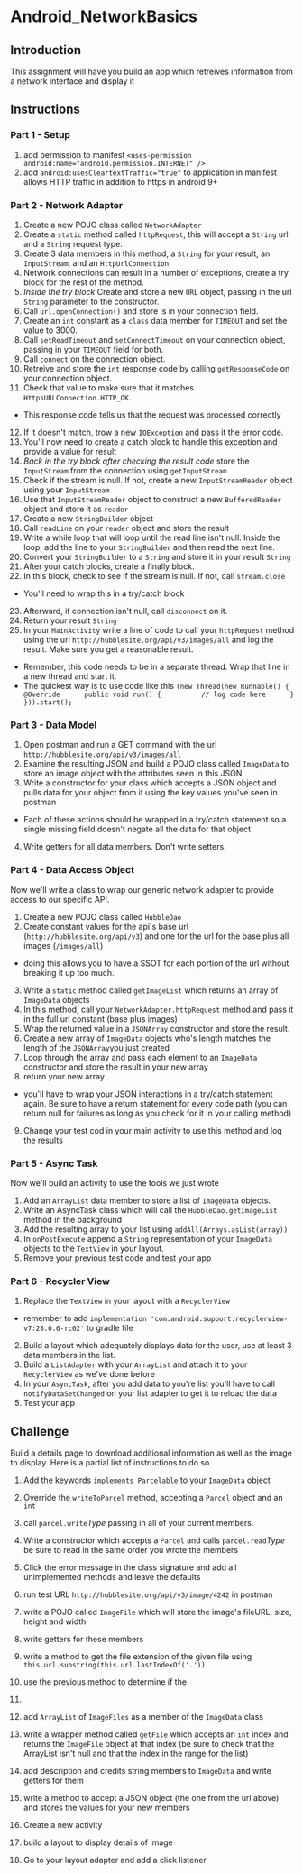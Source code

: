 # Android_NetworkBasics

## Introduction

This assignment will have you build an app which retreives information from a network interface and display it

## Instructions

### Part 1 - Setup

1. add permission to manifest `<uses-permission android:name="android.permission.INTERNET" />`
2. add `android:usesCleartextTraffic="true"` to application in manifest
    allows HTTP traffic in addition to https in android 9+
    
### Part 2 - Network Adapter

1. Create a new POJO class called `NetworkAdapter`
2. Create a `static` method called `httpRequest`, this will accept a `String` url and a `String` request type.
3. Create 3 data members in this method, a `String` for your result, an `InputStream`, and an `HttpUrlConnection`
4. Network connections can result in a number of exceptions, create a try block for the rest of the method.
5. *Inside the try block* Create and store a new `URL` object, passing in the url `String` parameter to the constructor.
6. Call `url.openConnection()` and store is in your connection field.
7. Create an `int` constant as a `class` data member for `TIMEOUT` and set the value to 3000.
8. Call `setReadTimeout` and `setConnectTimeout` on your connection object, passing in your `TIMEOUT` field for both.
9. Call `connect` on the connection object.
10. Retreive and store the `int` response code by calling `getResponseCode` on your connection object.
11. Check that value to make sure that it matches `HttpsURLConnection.HTTP_OK`.
  * This response code tells us that the request was processed correctly
12. If it doesn't match, trow a new `IOException` and pass it the error code.
13. You'll now need to create a catch block to handle this exception and provide a value for result
14. *Back in the try block after checking the result code* store the `InputStream` from the connection using `getInputStream`
15. Check if the stream is null. If not, create a new `InputStreamReader` object using your `InputStream`
16. Use that `InputStreamReader` object to construct a new `BufferedReader` object and store it as `reader`
17. Create a new `StringBuilder` object
18. Call `readLine` on your `reader` object and store the result
19. Write a while loop that will loop until the read line isn't null. Inside the loop, add the line to your `StringBuilder` and then read the next line.
20. Convert your `StringBuilder` to a `String` and store it in your result `String`
21. After your catch blocks, create a finally block.
22. In this block, check to see if the stream is null. If not, call `stream.close` 
  * You'll need to wrap this in a try/catch block
23. Afterward, if connection isn't null, call `disconnect` on it.
24. Return your result `String`
25. In your `MainActivity` write a line of code to call your `httpRequest` method using the url `http://hubblesite.org/api/v3/images/all` and log the result. Make sure you get a reasonable result.
  * Remember, this code needs to be in a separate thread. Wrap that line in a new thread and start it.
  * The quickest way is to use code like this
      `(new Thread(new Runnable() {
       ​     @Override
       ​     public void run() {
       ​         // log code here
       ​     }
        })).start();`

### Part 3 - Data Model
1. Open postman and run a GET command with the url `http://hubblesite.org/api/v3/images/all`
2. Examine the resulting JSON and build a POJO class called `ImageData` to store an image object with the attributes seen in this JSON
3. Write a constructor for your class which accepts a JSON object and pulls data for your object from it using the key values you've seen in postman
  * Each of these actions should be wrapped in a try/catch statement so a single missing field doesn't negate all the data for that object
4. Write getters for all data members. Don't write setters.

### Part 4 - Data Access Object
Now we'll write a class to wrap our generic network adapter to provide access to our specific API.
1. Create a new POJO class called `HubbleDao`
2. Create constant values for the api's base url (`http://hubblesite.org/api/v3`) and one for the url for the base plus all images (`/images/all`)
  * doing this allows you to have a SSOT for each portion of the url without breaking it up too much.
3. Write a `static` method called `getImageList` which returns an array of `ImageData` objects
4. In this method, call your `NetworkAdapter.httpRequest` method and pass it in the full url constant (base plus images)
5. Wrap the returned value in a `JSONArray` constructor and store the result.
6. Create a new array of `ImageData` objects who's length matches the length of the `JSONArray`you just created
7. Loop through the array and pass each element to an `ImageData` constructor and store the result in your new array
8. return your new array
  * you'll have to wrap your JSON interactions in a try/catch statement again. Be sure to have a return statement for every code path (you can return null for failures as long as you check for it in your calling method)
9. Change your test cod in your main activity to use this method and log the results

### Part 5 - Async Task
Now we'll build an activity to use the tools we just wrote
1. Add an `ArrayList` data member to store a list of `ImageData` objects.
2. Write an AsyncTask class which will call the `HubbleDao.getImageList` method in the background
3. Add the resulting array to your list using `addAll(Arrays.asList(array))`
4. In `onPostExecute` append a `String` representation of your `ImageData` objects to the `TextView` in your layout.
5. Remove your previous test code and test your app

### Part 6 - Recycler View
1. Replace the `TextView` in your layout with a `RecyclerView`
  * remember to add `implementation 'com.android.support:recyclerview-v7:28.0.0-rc02'` to gradle file
2. Build a layout which adequately displays data for the user, use at least 3 data members in the list.
3. Build a `ListAdapter` with your `ArrayList` and attach it to your `RecyclerView` as we've done before
4. In your `AsyncTask`, after you add data to you're list you'll have to call `notifyDataSetChanged` on your list adapter to get it to reload the data
5. Test your app

## Challenge
Build a details page to download additional information as well as the image to display. Here is a partial list of instructions to do so.

1. Add the keywords `implements Parcelable` to your `ImageData` object
2. Override the `writeToParcel` method, accepting a `Parcel` object and an `int`
3. call `parcel.write`*Type* passing in all of your current members.
4. Write a constructor which accepts a `Parcel` and calls `parcel.read`*Type* be sure to read in the same order you wrote the members
5. Click the error message in the class signature and add all unimplemented methods and leave the defaults

1. run test URL `http://hubblesite.org/api/v3/image/4242` in postman
2. write a POJO called `ImageFile` which will store the image's fileURL, size, height and width
3. write getters for these members
4. write a method to get the file extension of the given file using `this.url.substring(this.url.lastIndexOf('.'))`
5. use the previous method to determine if the 
6. 
7. add `ArrayList` of `ImageFiles` as a member of the `ImageData` class
8. write a wrapper method called `getFile` which accepts an `int` index and returns the `ImageFile` object at that index (be sure to check that the ArrayList isn't null and that the index in the range for the list)
9. add description and credits string members to `ImageData` and write getters for them
10. write a method to accept a JSON object (the one from the url above) and stores the values for your new members

1. Create a new activity
2. build a layout to display details of image
3. Go to your layout adapter and add a click listener 
